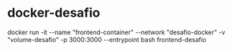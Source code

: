 # docker-desafio
docker run -it --name "frontend-container" --network "desafio-docker" -v "volume-desafio" -p 3000:3000 --entrypoint bash frontend-desafio
